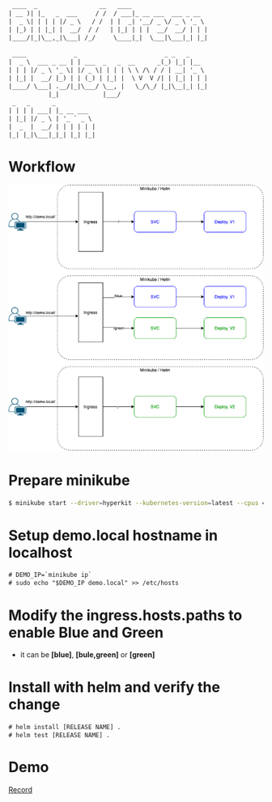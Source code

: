 ```
 ____  _                 __   ____
| __ )| |_   _  ___     / /  / ___|_ __ ___  ___ _ __
|  _ \| | | | |/ _ \   / /  | |  _| '__/ _ \/ _ \ '_ \
| |_) | | |_| |  __/  / /   | |_| | | |  __/  __/ | | |
|____/|_|\__,_|\___| /_/     \____|_|  \___|\___|_| |_|

 ____             _                        _ _   _
|  _ \  ___ _ __ | | ___  _   _  __      _(_) |_| |__
| | | |/ _ \ '_ \| |/ _ \| | | | \ \ /\ / / | __| '_ \
| |_| |  __/ |_) | | (_) | |_| |  \ V  V /| | |_| | | |
|____/ \___| .__/|_|\___/ \__, |   \_/\_/ |_|\__|_| |_|
           |_|            |___/
 _   _      _
| | | | ___| |_ __ ___
| |_| |/ _ \ | '_ ` _ \
|  _  |  __/ | | | | | |
|_| |_|\___|_|_| |_| |_|
```
# Workflow
![Blue/Green](images/blue_green.png)

# Prepare minikube
```bash
$ minikube start --driver=hyperkit --kubernetes-version=latest --cpus 4 --memory 8192
```
# Setup demo.local hostname in localhost
```
# DEMO_IP=`minikube ip`
# sudo echo "$DEMO_IP demo.local" >> /etc/hosts
```
# Modify the ingress.hosts.paths to enable Blue and Green
* it can be **[blue]**, **[bule,green]** or **[green]**

# Install with helm and verify the change
```
# helm install [RELEASE NAME] .
# helm test [RELEASE NAME] .
```
# Demo
[Record](https://asciinema.org/a/TEzBH5RWsuSWHJ84e1QXZV7iN)